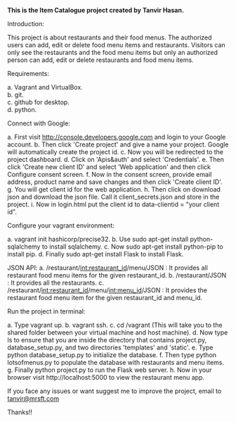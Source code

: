 **This is the Item Catalogue project created by Tanvir Hasan.**

Introduction:

 This project is about restaurants and their food menus. The authorized users can add, edit or delete food menu items and restaurants. Visitors can only see the restaurants and the food menu items but only an authorized person can add, edit or delete restaurants and food menu items.
           
           
Requirements:

 a. Vagrant and VirtualBox.             
 b. git.             
 c. github for desktop.             
 d. python.
       
	   
Connect with Google:

 a. First visit http://console.developers.google.com and login to your Google account.
 b. Then click 'Create project' and give a  name your project. Google will automatically create the project id.
 c. Now you will be redirected to the project dashboard.
 d. Click on 'Apis&auth' and select 'Credentials'.
 e. Then click 'Create new client ID' and select 'Web application' and then click Configure consent screen.
 f. Now in the consent screen, provide email address, product name and save changes and then click 'Create client ID'.
 g. You will get client id for the web application.
 h. Then click on download json and download the json file. Call it client_secrets.json and store in the project.
 i. Now in login.html put the client id to data-clientid = "your client id".
            
Configure your vagrant environment:

 a. vagrant init hashicorp/precise32.
 b. Use sudo apt-get install python-sqlalchemy to install sqlalchemy.
 c. Now sudo apt-get install python-pip to install pip.
 d. Finally sudo apt-get install Flask to install Flask.
 
JSON API:
 a. /restaurant/<int:restaurant_id>/menu/JSON : It provides all restaurant food menu items for the given restaurant_id.
 b. /restaurant/JSON : It provides all the restaurants.
 c. /restaurant/<int:restaurant_id>/menu/<int:menu_id>/JSON : It provides the restaurant food menu item for the given restaurant_id and menu_id.
            
Run the project in terminal:

 a. Type vagrant up.
 b. vagrant ssh.
 c. cd /vagrant (This will take you to the shared folder between your virtual machine and host machine).
 d. Now type ls to ensure that you are inside the directory that contains project.py, database_setup.py, and two directories  'templates' and 'static'.
 e. Type python database_setup.py to initialize the database.
 f. Then type python lotsofmenus.py to populate the database with restaurants and menu items. 
 g. Finally python project.py to run the Flask web server.
 h. Now in your browser visit http://localhost:5000 to view the restaurant menu app.
 

If you face any issues or want suggest me to improve the project, email to tanvir@mrsft.com

Thanks!!


